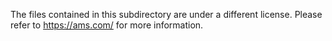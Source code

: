 The files contained in this subdirectory are under a different license.
Please refer to https://ams.com/ for more information.
